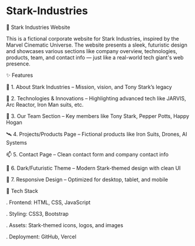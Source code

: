 # Stark-Industries


🏢 Stark Industries Website

This is a fictional corporate website for Stark Industries, inspired by the Marvel Cinematic Universe. The website presents a sleek, futuristic design and showcases various sections like company overview, technologies, products, team, and contact info — just like a real-world tech giant's web presence.

✨ Features

💼 1. About Stark Industries – Mission, vision, and Tony Stark’s legacy

🧠 2. Technologies & Innovations – Highlighting advanced tech like JARVIS, Arc Reactor, Iron Man suits, etc.

👥 3. Our Team Section – Key members like Tony Stark, Pepper Potts, Happy Hogan

🛰️ 4. Projects/Products Page – Fictional products like Iron Suits, Drones, AI Systems

📫 5. Contact Page – Clean contact form and company contact info

🌙 6. Dark/Futuristic Theme – Modern Stark-themed design with clean UI

📱 7. Responsive Design – Optimized for desktop, tablet, and mobile

🧰 Tech Stack

. Frontend: HTML, CSS, JavaScript

. Styling: CSS3, Bootstrap

. Assets: Stark-themed icons, logos, and images

. Deployment: GitHub, Vercel
